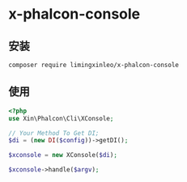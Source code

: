 # x-phalcon-console

## 安装
~~~
composer require limingxinleo/x-phalcon-console
~~~

## 使用
~~~php
<?php
use Xin\Phalcon\Cli\XConsole;

// Your Method To Get DI;
$di = (new DI($config))->getDI();

$xconsole = new XConsole($di);

$xconsole->handle($argv);
~~~